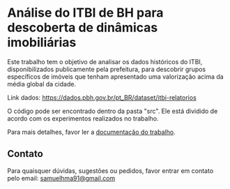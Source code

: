 # Análise do ITBI de BH para descoberta de dinâmicas imobiliárias

Este trabalho tem o objetivo de analisar os dados históricos do ITBI, disponibilizados publicamente pela prefeitura, para descobrir grupos específicos de imóveis que tenham apresentado uma valorização acima da média global da cidade.

Link dados: https://dados.pbh.gov.br/pt_BR/dataset/itbi-relatorios

O código pode ser encontrado dentro da pasta "src". Ele está dividido de acordo com os experimentos realizados no trabalho.

Para mais detalhes, favor ler a [documentação do trabalho](https://github.com/SamuelHenr/analise-itbi/blob/main/Relatorio_Projeto_Aprendizado_Descritivo.pdf).

## Contato
Para quaisquer dúvidas, sugestões ou pedidos, favor entrar em contato pelo email: samuelhma91@gmail.com
